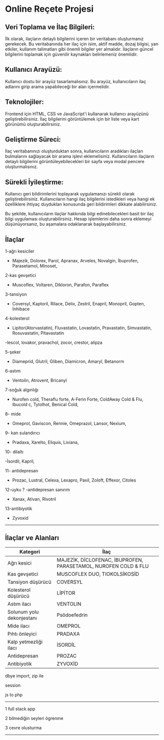 # Online Reçete Projesi

## Veri Toplama ve İlaç Bilgileri:

İlk olarak, ilaçların detaylı bilgilerini içeren bir veritabanı oluşturmanız gerekecek. Bu veritabanında her ilaç için isim, aktif madde, dozaj bilgisi, yan etkiler, kullanım talimatları gibi önemli bilgiler yer almalıdır. İlaçların güncel bilgilerini toplamak için güvenilir kaynakları belirlemeniz önemlidir.

## Kullanıcı Arayüzü:

Kullanıcı dostu bir arayüz tasarlamalısınız. Bu arayüz, kullanıcıların ilaç adlarını girip arama yapabileceği bir alan içermelidir.

## Teknolojiler:

Frontend için HTML, CSS ve JavaScript'i kullanarak kullanıcı arayüzünü geliştirebilirsiniz. İlaç bilgilerini görüntülemek için bir liste veya kart görünümü oluşturabilirsiniz.

## Geliştirme Süreci:

İlaç veritabanınızı oluşturduktan sonra, kullanıcıların aradıkları ilaçları bulmalarını sağlayacak bir arama işlevi eklemelisiniz. Kullanıcıların ilaçların detaylı bilgilerini görüntüleyebilecekleri bir sayfa veya modal pencere oluşturmalısınız.

## Sürekli İyileştirme:

Kullanıcı geri bildirimlerini toplayarak uygulamanızı sürekli olarak geliştirebilirsiniz. Kullanıcıların hangi ilaç bilgilerini istedikleri veya hangi ek özelliklere ihtiyaç duydukları konusunda geri bildirimleri dikkate alabilirsiniz.

Bu şekilde, kullanıcıların ilaçlar hakkında bilgi edinebilecekleri basit bir ilaç bilgi uygulaması oluşturabilirsiniz. Hesap işlemlerini daha sonra eklemeyi düşünüyorsanız, bu aşamalara odaklanarak başlayabilirsiniz.

## İlaçlar

1-ağrı kesiciler

- Majezik, Dolorex, Parol, Apranax, Arveles, Novalgin, İbuprofen, Parasetamol, Minoset,

2-kas gevşetici

- Muscoflex, Voltaren, Dikloron, Parafon, Paraflex

3-tansiyon

- Coversyl, Kaptoril, Rilace, Delix, Zestril, Enapril, Monopril, Gopten, İnhibace

4-kolesterol

- Lipitor(Atorvastatin), Fluvastatin, Lovastatin, Pravastatin, Simvastatin, Rosuvastatin, Pitavastatin

-lescol, lovakor, pravachol, zocor, crestor, alipza

5-şeker

- Diameprid, Glutril, Gliben, Diamicron, Amaryl, Betanorm

6-astım

- Ventolin, Atrovent, Bricanyl

7-soğuk algınlığı

- Nurofen cold, Theraflu forte, A-Ferin Forte, ColdAway Cold & Flu, Ibucold c, Tylolhot, Benical Cold,

8- mide

- Omeprol, Gaviscon, Rennie, Omeprazol, Lansor, Nexium,

9- kan sulandırıcı

- Pradaxa, Xarelto, Eliquis, Lixiana,

10- dilaltı

-İsordil, Kapril,

11- antidepresan

- Prozac, Lustral, Celexa, Lexapro, Paxil, Zoloft, Effexor, Citoles

12-uyku ? -antidepresan sanırım

- Xanax, Ativan, Rivotril

13-antibiyotik

- Zyvoxid

---

## İlaçlar ve Alanları

| Kategori                  | İlaç                                                            |
| ------------------------- | --------------------------------------------------------------- |
| Ağrı kesici               | MAJEZİK, DİCLOFENAC, İBUPROFEN, PARASETAMOL, NUROFEN COLD & FLU |
| Kas gevşetici             | MUSCOFLEX DUO, TIOKOLSİKOSİD                                    |
| Tansiyon düşürücü         | COVERSYL                                                        |
| Kolesterol düşürücü       | LİPİTOR                                                         |
| Astım ilacı               | VENTOLIN                                                        |
| Solunum yolu dekonjestanı | Psödoefedrin                                                    |
| Mide ilacı                | OMEPROL                                                         |
| Pıhtı önleyici            | PRADAXA                                                         |
| Kalp yetmezliği ilacı     | İSORDİL                                                         |
| Antidepresan              | PROZAC                                                          |
| Antibiyotik               | ZYVOXİD                                                         |

dbye import, zip ile

session

js to php

---

1 full stack app

2 bilmediğin seyleri ögrenme

3 cevre olusturma

---
